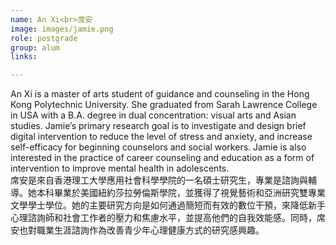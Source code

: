 ```yaml
---
name: An Xi<br>席安
image: images/jamie.png
role: postgrade
group: alum
links:

---
```


An Xi is a master of arts student of guidance and counseling in the Hong Kong Polytechnic University. She graduated from Sarah Lawrence College in USA with a B.A. degree in dual concentration: visual arts and Asian studies. Jamie’s primary research goal is to investigate and design brief digital intervention to reduce the level of stress and anxiety, and increase self-efficacy for beginning counselors and social workers. Jamie is also interested in the practice of career counseling and education as a form of intervention to improve mental health in adolescents.<br/>
席安是來自香港理工大學應用社會科學學院的一名碩士研究生，專業是諮詢與輔導。她本科畢業於美國紐約莎拉勞倫斯學院，並獲得了視覺藝術和亞洲研究雙專業文學學士學位。她的主要研究方向是如何通過簡短而有效的數位干預，來降低新手心理諮詢師和社會工作者的壓力和焦慮水平，並提高他們的自我效能感。同時，席安也對職業生涯諮詢作為改善青少年心理健康方式的研究感興趣。
